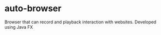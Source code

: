 # auto-browser
Browser that can record and playback interaction with websites. Developed using Java FX
